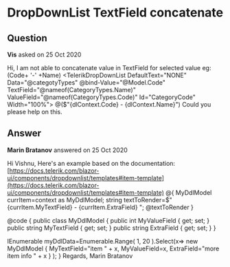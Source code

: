 # DropDownList TextField concatenate

## Question

**Vis** asked on 25 Oct 2020

Hi, I am not able to concatenate value in TextField for selected value eg: (Code+ '-' +Name) <TelerikDropDownList DefaultText="NONE" Data="@categotyTypes" @bind-Value="@Model.Code" TextField="@nameof(CategoryTypes.Name)" ValueField="@nameof(CategoryTypes.Code)" Id="CategoryCode" Width="100%"> <ItemTemplate Context="dlContext"> @($"{dlContext.Code} - {dlContext.Name}") </ItemTemplate> </TelerikDropDownList> Could you please help on this.

## Answer

**Marin Bratanov** answered on 25 Oct 2020

Hi Vishnu, Here's an example based on the documentation: [https://docs.telerik.com/blazor-ui/components/dropdownlist/templates#item-template](https://docs.telerik.com/blazor-ui/components/dropdownlist/templates#item-template) <TelerikDropDownList Data="@myDdlData" TextField="MyTextField" ValueField="MyValueField" Value="1">
<ItemTemplate>
@{
MyDdlModel currItem=context as MyDdlModel; string textToRender=$" {currItem.MyTextField} - {currItem.ExtraField} ";
@textToRender
}
</ItemTemplate>
</TelerikDropDownList>

@code { public class MyDdlModel { public int MyValueField { get; set; } public string MyTextField { get; set; } public string ExtraField { get; set; }
}

IEnumerable<MyDdlModel> myDdlData=Enumerable.Range( 1, 20 ).Select(x=> new MyDdlModel
{
MyTextField="item " + x,
MyValueField=x,
ExtraField="more item info " + x
}
);
} Regards, Marin Bratanov
